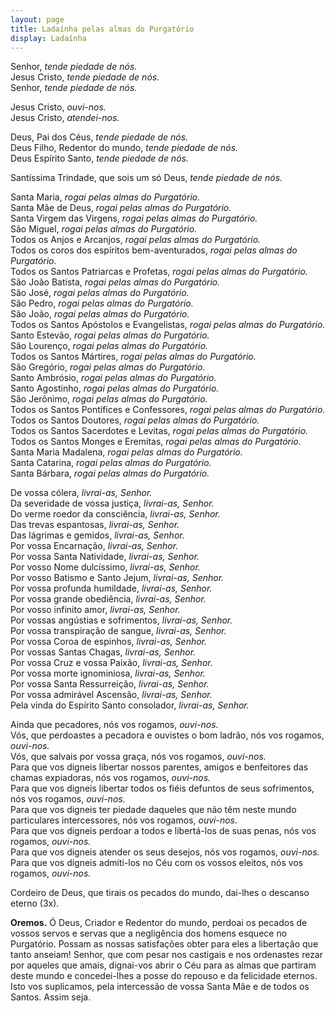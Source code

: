 ```yaml
---
layout: page
title: Ladaínha pelas almas do Purgatório
display: Ladaínha
---
```



Senhor, _tende piedade de nós._  
Jesus Cristo, _tende piedade de nós._  
Senhor, _tende piedade de nós._

Jesus Cristo, _ouvi-nos._  
Jesus Cristo, _atendei-nos._

Deus, Pai dos Céus, _tende piedade de nós._  
Deus Filho, Redentor do mundo, _tende piedade de nós._  
Deus Espírito Santo, _tende piedade de nós._  

Santíssima Trindade, que sois um só Deus, _tende piedade de nós._

Santa Maria, _rogai pelas almas do Purgatório._  
Santa Mãe de Deus, _rogai pelas almas do Purgatório._  
Santa Virgem das Virgens, _rogai pelas almas do Purgatório._  
São Miguel, _rogai pelas almas do Purgatório._  
Todos os Anjos e Arcanjos, _rogai pelas almas do Purgatório._  
Todos os coros dos espíritos bem-aventurados, _rogai pelas almas do Purgatório._  
Todos os Santos Patriarcas e Profetas, _rogai pelas almas do Purgatório._  
São João Batista, _rogai pelas almas do Purgatório._  
São José, _rogai pelas almas do Purgatório._  
São Pedro, _rogai pelas almas do Purgatório._  
São João, _rogai pelas almas do Purgatório._  
Todos os Santos Apóstolos e Evangelistas, _rogai pelas almas do Purgatório._  
Santo Estevão, _rogai pelas almas do Purgatório._  
São Lourenço, _rogai pelas almas do Purgatório._  
Todos os Santos Mártires, _rogai pelas almas do Purgatório._  
São Gregório, _rogai pelas almas do Purgatório._  
Santo Ambrósio, _rogai pelas almas do Purgatório._  
Santo Agostinho, _rogai pelas almas do Purgatório._  
São Jerônimo, _rogai pelas almas do Purgatório._  
Todos os Santos Pontífices e Confessores, _rogai pelas almas do Purgatório._  
Todos os Santos Doutores, _rogai pelas almas do Purgatório._  
Todos os Santos Sacerdotes e Levitas, _rogai pelas almas do Purgatório._  
Todos os Santos Monges e Eremitas, _rogai pelas almas do Purgatório._  
Santa Maria Madalena, _rogai pelas almas do Purgatório._  
Santa Catarina, _rogai pelas almas do Purgatório._  
Santa Bárbara, _rogai pelas almas do Purgatório._  

De vossa cólera, _livrai-as, Senhor._  
Da severidade de vossa justiça, _livrai-as, Senhor._  
Do verme roedor da consciência, _livrai-as, Senhor._  
Das trevas espantosas, _livrai-as, Senhor._  
Das lágrimas e gemidos, _livrai-as, Senhor._  
Por vossa Encarnação, _livrai-as, Senhor._  
Por vossa Santa Natividade, _livrai-as, Senhor._  
Por vosso Nome dulcíssimo, _livrai-as, Senhor._  
Por vosso Batismo e Santo Jejum, _livrai-as, Senhor._  
Por vossa profunda humildade, _livrai-as, Senhor._  
Por vossa grande obediência, _livrai-as, Senhor._  
Por vosso infinito amor, _livrai-as, Senhor._  
Por vossas angústias e sofrimentos, _livrai-as, Senhor._  
Por vossa transpiração de sangue, _livrai-as, Senhor._  
Por vossa Coroa de espinhos, _livrai-as, Senhor._  
Por vossas Santas Chagas, _livrai-as, Senhor._  
Por vossa Cruz e vossa Paixão, _livrai-as, Senhor._  
Por vossa morte ignominiosa, _livrai-as, Senhor._  
Por vossa Santa Ressurreição, _livrai-as, Senhor._  
Por vossa admirável Ascensão, _livrai-as, Senhor._  
Pela vinda do Espírito Santo consolador, _livrai-as, Senhor._  

Ainda que pecadores, nós vos rogamos, _ouvi-nos._  
Vós, que perdoastes a pecadora e ouvistes o bom ladrão, nós vos rogamos, _ouvi-nos._  
Vós, que salvais por vossa graça, nós vos rogamos, _ouvi-nos._  
Para que vos digneis libertar nossos parentes, amigos e benfeitores das chamas expiadoras, nós vos rogamos, _ouvi-nos._  
Para que vos digneis libertar todos os fiéis defuntos de seus sofrimentos, nós vos rogamos, _ouvi-nos._  
Para que vos digneis ter piedade daqueles que não têm neste mundo particulares intercessores, nós vos rogamos, _ouvi-nos._  
Para que vos digneis perdoar a todos e libertá-los de suas penas, nós vos rogamos, _ouvi-nos._  
Para que vos digneis atender os seus desejos, nós vos rogamos, _ouvi-nos._  
Para que vos digneis admiti-los no Céu com os vossos eleitos, nós vos rogamos, _ouvi-nos._  

Cordeiro de Deus, que tirais os pecados do mundo, dai-lhes o descanso eterno (3x).  

**Oremos.** Ó Deus, Criador e Redentor do mundo, perdoai os pecados de vossos servos e servas que a negligência dos homens esquece no Purgatório. Possam as nossas satisfações obter para eles a libertação que tanto anseiam! Senhor, que com pesar nos castigais e nos ordenastes rezar por aqueles que amais, dignai-vos abrir o Céu para as almas que partiram deste mundo e concedei-lhes a posse do repouso e da felicidade eternos. Isto vos suplicamos, pela intercessão de vossa Santa Mãe e de todos os Santos. Assim seja.